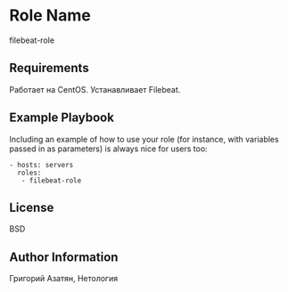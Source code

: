 Role Name
=========

filebeat-role

Requirements
------------

Работает на CentOS. Устанавливает Filebeat.
   


Example Playbook
----------------

Including an example of how to use your role (for instance, with variables passed in as parameters) is always nice for users too:

    - hosts: servers
      roles:
       - filebeat-role

License
-------

BSD

Author Information
------------------

Григорий Азатян, Нетология
